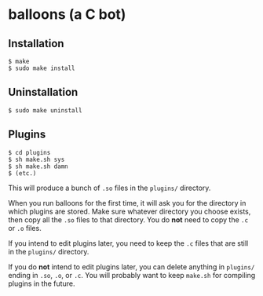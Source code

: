 balloons (a C bot)
==================
Installation
------------

    $ make
    $ sudo make install

Uninstallation
--------------

    $ sudo make uninstall

Plugins
-------

    $ cd plugins
    $ sh make.sh sys
    $ sh make.sh damn
    $ (etc.)

This will produce a bunch of `.so` files in the `plugins/` directory.

When you run balloons for the first time, it will ask you for the directory in which plugins are stored. Make sure whatever directory you choose exists, then copy all the `.so` files to that directory. You do **not** need to copy the `.c` or `.o` files.

If you intend to edit plugins later, you need to keep the `.c` files that are still in the `plugins/` directory.

If you do **not** intend to edit plugins later, you can delete anything in `plugins/` ending in `.so`, `.o`, or `.c`. You will probably want to keep `make.sh` for compiling plugins in the future.
